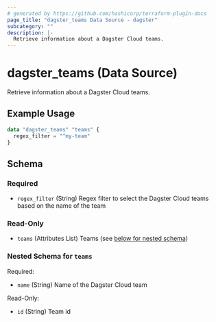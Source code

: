 ```yaml
---
# generated by https://github.com/hashicorp/terraform-plugin-docs
page_title: "dagster_teams Data Source - dagster"
subcategory: ""
description: |-
  Retrieve information about a Dagster Cloud teams.
---
```


# dagster_teams (Data Source)

Retrieve information about a Dagster Cloud teams.

## Example Usage

```terraform
data "dagster_teams" "teams" {
  regex_filter = "^my-team"
}
```

<!-- schema generated by tfplugindocs -->
## Schema

### Required

- `regex_filter` (String) Regex filter to select the Dagster Cloud teams based on the name of the team

### Read-Only

- `teams` (Attributes List) Teams (see [below for nested schema](#nestedatt--teams))

<a id="nestedatt--teams"></a>
### Nested Schema for `teams`

Required:

- `name` (String) Name of the Dagster Cloud team

Read-Only:

- `id` (String) Team id
